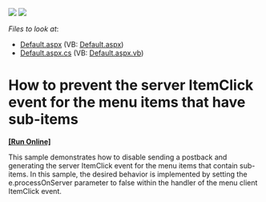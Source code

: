<!-- default badges list -->
[![](https://img.shields.io/badge/Open_in_DevExpress_Support_Center-FF7200?style=flat-square&logo=DevExpress&logoColor=white)](https://supportcenter.devexpress.com/ticket/details/E1111)
[![](https://img.shields.io/badge/📖_How_to_use_DevExpress_Examples-e9f6fc?style=flat-square)](https://docs.devexpress.com/GeneralInformation/403183)
<!-- default badges end -->
<!-- default file list -->
*Files to look at*:

* [Default.aspx](./CS/WebSite/Default.aspx) (VB: [Default.aspx](./VB/WebSite/Default.aspx))
* [Default.aspx.cs](./CS/WebSite/Default.aspx.cs) (VB: [Default.aspx.vb](./VB/WebSite/Default.aspx.vb))
<!-- default file list end -->
# How to prevent the server ItemClick event for the menu items that have sub-items
<!-- run online -->
**[[Run Online]](https://codecentral.devexpress.com/e1111/)**
<!-- run online end -->


<p>This sample demonstrates how to disable sending a postback and generating the server ItemClick event for the menu items that contain sub-items. In this sample, the desired behavior is implemented by setting the e.processOnServer parameter to false within the handler of the menu client ItemClick event.</p>

<br/>


